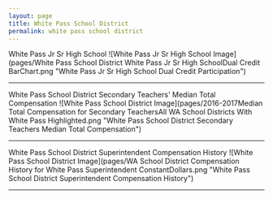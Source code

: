 ```yaml
---
layout: page
title: White Pass School District
permalink: white pass school district
---
```



White Pass Jr Sr High School
![White Pass Jr Sr High School Image](pages/White Pass School District White Pass Jr Sr High SchoolDual Credit BarChart.png "White Pass Jr Sr High School Dual Credit Participation")

___

White Pass School District Secondary Teachers' Median Total Compensation
![White Pass School District Image](pages/2016-2017Median Total Compensation for Secondary TeachersAll WA School Districts With White Pass Highlighted.png "White Pass School District Secondary Teachers Median Total Compensation")

___

White Pass School District Superintendent Compensation History
![White Pass School District Image](pages/WA School District Compensation History for White Pass Superintendent ConstantDollars.png "White Pass School District Superintendent Compensation History")

___

